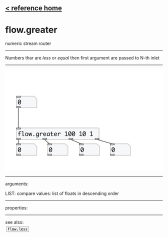 [< reference home](index.html)
---

# flow.greater


numeric stream router

---

Numbers thar are *less* or *equal* then first argument are passed to N-th
            inlet
<br>


---


![example](examples/flow.greater-example.jpg)

---
arguments:

LIST: compare values: list of floats in descending
            order<br>

---
properties:


---
see also:<br>
[![flow.less](img/object_flow.less.png)](flow.less.html)
